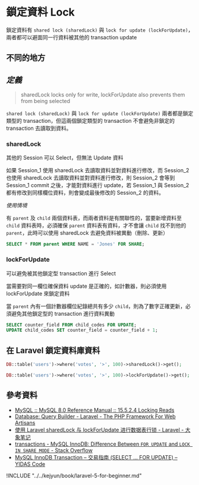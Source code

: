 # 鎖定資料 Lock

鎖定資料有 `shared lock (sharedLock)` 與 `lock for update (lockForUpdate)`，兩者都可以避面同一行資料被其他的 transaction update

## 不同的地方

## *定義*

> sharedLock locks only for write, lockForUpdate also prevents them from being selected

`shared lock (sharedLock)` 與 `lock for update (lockForUpdate)` 兩者都是鎖定類型的 transaction，但這兩個鎖定類型的 transaction 不會避免非鎖定的 transaction 去讀取到資料。

### sharedLock

其他的 Session 可以 Select，但無法 Update 資料


如果 Session_1 使用 sharedLock 去讀取資料並對資料進行修改，而 Session_2 也使用 sharedLock 去讀取資料並對資料進行修改，則 Session_2 會等到 Session_1 commit 之後，才能對資料進行 update，若 Session_1 與 Session_2 都有修改到同樣欄位資料，則會變成最後修改的 Session_2 的資料。

*使用情境*

有 `parent` 及 `child` 兩個資料表，而兩者資料是有關聯性的，當要新增資料至 `child` 資料表時，必須確保 `parent` 資料表有資料，才不會讓 `child` 找不到他的 `parent`，此時可以使用 sharedLock 去避免資料被異動（刪除、更新）

```sql
SELECT * FROM parent WHERE NAME = 'Jones' FOR SHARE;
```


### lockForUpdate

可以避免被其他鎖定型 transaction 進行 Select

當需要對同一欄位確保資料 update 是正確的，如計數器，則必須使用 lockForUpdate 來鎖定資料

當 `parent` 內有一個計數器欄位紀錄總共有多少 `child`，則為了數字正確更新，必須避免其他鎖定型的 transaction 進行資料異動

```sql
SELECT counter_field FROM child_codes FOR UPDATE;
UPDATE child_codes SET counter_field = counter_field + 1;
```

## 在 Laravel 鎖定資料庫資料

```php
DB::table('users')->where('votes', '>', 100)->sharedLock()->get();
```

```php
DB::table('users')->where('votes', '>', 100)->lockForUpdate()->get();
```




## 參考資料
* [MySQL :: MySQL 8.0 Reference Manual :: 15.5.2.4 Locking Reads](https://dev.mysql.com/doc/refman/8.0/en/innodb-locking-reads.html)
* [Database: Query Builder - Laravel - The PHP Framework For Web Artisans](https://laravel.com/docs/5.2/queries#pessimistic-locking)
* [使用 Laravel sharedLock 与 lockForUpdate 进行数据表行锁 - Laravel - 大象笔记](https://www.sunzhongwei.com/using-laravel-sharedlock-and-lockforupdate-for-table-row-locks)
* [transactions - MySQL InnoDB: Difference Between `FOR UPDATE` and `LOCK IN SHARE MODE` - Stack Overflow](https://stackoverflow.com/questions/32827650/mysql-innodb-difference-between-for-update-and-lock-in-share-mode)
* [MySQL InnoDB Transaction – 交易指南 (SELECT … FOR UPDATE) – YIDAS Code](https://code.yidas.com/mysql-innodb-transaction/)


!INCLUDE "../../kejyun/book/laravel-5-for-beginner.md"
